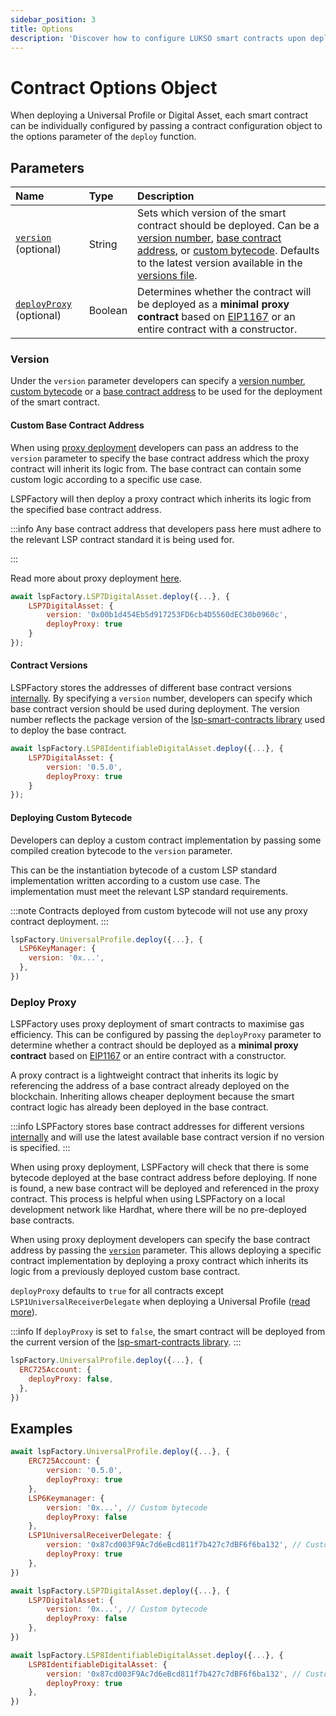 ```yaml
---
sidebar_position: 3
title: Options
description: 'Discover how to configure LUKSO smart contracts upon deployment, by passing a contract configuration object using lsp-factory.js.'
---
```


# Contract Options Object

When deploying a Universal Profile or Digital Asset, each smart contract can be individually configured by passing a contract configuration object to the options parameter of the `deploy` function.

## Parameters

| Name                                                  | Type    | Description                                                                                                                                                                                                                                                                                                                                                                                    |
| :---------------------------------------------------- | :------ | :--------------------------------------------------------------------------------------------------------------------------------------------------------------------------------------------------------------------------------------------------------------------------------------------------------------------------------------------------------------------------------------------- |
| [`version`](./options.md#version) (optional)          | String  | Sets which version of the smart contract should be deployed. Can be a [version number](./options.md#contract-versions), [base contract address](./options.md#custom-base-contract-address), or [custom bytecode](#deploying-custom-bytecode). Defaults to the latest version available in the [versions file](https://github.com/lukso-network/tools-lsp-factory/blob/main/src/versions.json). |
| [`deployProxy`](./options.md#deploy-proxy) (optional) | Boolean | Determines whether the contract will be deployed as a **minimal proxy contract** based on [EIP1167](https://eips.ethereum.org/EIPS/eip-1167) or an entire contract with a constructor.                                                                                                                                                                                                         |

### Version

Under the `version` parameter developers can specify a [version number](./options#contract-versions), [custom bytecode](./options.md#deploying-custom-bytecode) or a [base contract address](./options.md#custom-base-contract-address) to be used for the deployment of the smart contract.

#### Custom Base Contract Address

When using [proxy deployment](./options.md#deploy-proxy) developers can pass an address to the `version` parameter to specify the base contract address which the proxy contract will inherit its logic from. The base contract can contain some custom logic according to a specific use case.

LSPFactory will then deploy a proxy contract which inherits its logic from the specified base contract address.

:::info
Any base contract address that developers pass here must adhere to the relevant LSP contract standard it is being used for.

:::

Read more about proxy deployment [here](./options#deploy-proxy).

```javascript title="Deploying an LSP7 Digital Asset using a specific base contract address"
await lspFactory.LSP7DigitalAsset.deploy({...}, {
    LSP7DigitalAsset: {
        version: '0x00b1d454Eb5d917253FD6cb4D5560dEC30b0960c',
        deployProxy: true
    }
});
```

#### Contract Versions

LSPFactory stores the addresses of different base contract versions [internally](https://github.com/lukso-network/tools-lsp-factory/blob/main/src/versions.json). By specifying a `version` number, developers can specify which base contract version should be used during deployment. The version number reflects the package version of the [lsp-smart-contracts library](https://github.com/lukso-network/tools-lsp-factory/releases) used to deploy the base contract.

```javascript
await lspFactory.LSP8IdentifiableDigitalAsset.deploy({...}, {
    LSP7DigitalAsset: {
        version: '0.5.0',
        deployProxy: true
    }
});
```

#### Deploying Custom Bytecode

Developers can deploy a custom contract implementation by passing some compiled creation bytecode to the `version` parameter.

This can be the instantiation bytecode of a custom LSP standard implementation written according to a custom use case. The implementation must meet the relevant LSP standard requirements.

:::note
Contracts deployed from custom bytecode will not use any proxy contract deployment.
:::

```javascript title="Deploying an LSP8 digital Asset from custom bytecode"
lspFactory.UniversalProfile.deploy({...}, {
  LSP6KeyManager: {
    version: '0x...',
  },
})
```

### Deploy Proxy

LSPFactory uses proxy deployment of smart contracts to maximise gas efficiency. This can be configured by passing the `deployProxy` parameter to determine whether a contract should be deployed as a **minimal proxy contract** based on [EIP1167](https://eips.ethereum.org/EIPS/eip-1167) or an entire contract with a constructor.

A proxy contract is a lightweight contract that inherits its logic by referencing the address of a base contract already deployed on the blockchain. Inheriting allows cheaper deployment because the smart contract logic has already been deployed in the base contract.

:::info
LSPFactory stores base contract addresses for different versions [internally](https://github.com/lukso-network/tools-lsp-factory/blob/main/src/versions.json) and will use the latest available base contract version if no version is specified.
:::

When using proxy deployment, LSPFactory will check that there is some bytecode deployed at the base contract address before deploying. If none is found, a new base contract will be deployed and referenced in the proxy contract. This process is helpful when using LSPFactory on a local development network like Hardhat, where there will be no pre-deployed base contracts.

When using proxy deployment developers can specify the base contract address by passing the [`version`](./options.md#version) parameter. This allows deploying a specific contract implementation by deploying a proxy contract which inherits its logic from a previously deployed custom base contract.

`deployProxy` defaults to `true` for all contracts except `LSP1UniversalReceiverDelegate` when deploying a Universal Profile ([read more](../deployment/universal-profile.md#universal-receiver-delegate-proxy-deployment)).

:::info
If `deployProxy` is set to `false`, the smart contract will be deployed from the current version of the [lsp-smart-contracts library](https://github.com/lukso-network/lsp-smart-contracts).
:::

```javascript title="Deploying a Universal Profile using a full ERC725Account contract with constructor"
lspFactory.UniversalProfile.deploy({...}, {
  ERC725Account: {
    deployProxy: false,
  },
})
```

## Examples

```js title="Passing Universal Profile contract options"
await lspFactory.UniversalProfile.deploy({...}, {
    ERC725Account: {
        version: '0.5.0',
        deployProxy: true
    },
    LSP6Keymanager: {
        version: '0x...', // Custom bytecode
        deployProxy: false
    },
    LSP1UniversalReceiverDelegate: {
        version: '0x87cd003F9Ac7d6eBcd811f7b427c7dBF6f6ba132', // Custom base contract address
        deployProxy: true
    },
})
```

```js title="Passing LSP7DigitalAsset contract options"
await lspFactory.LSP7DigitalAsset.deploy({...}, {
    LSP7DigitalAsset: {
        version: '0x...', // Custom bytecode
        deployProxy: false
    },
})
```

```js title="Passing LSP8IdentifiableDigitalAsset contract options"
await lspFactory.LSP8IdentifiableDigitalAsset.deploy({...}, {
    LSP8IdentifiableDigitalAsset: {
        version: '0x87cd003F9Ac7d6eBcd811f7b427c7dBF6f6ba132', // Custom base contract address
        deployProxy: true
    },
})
```
